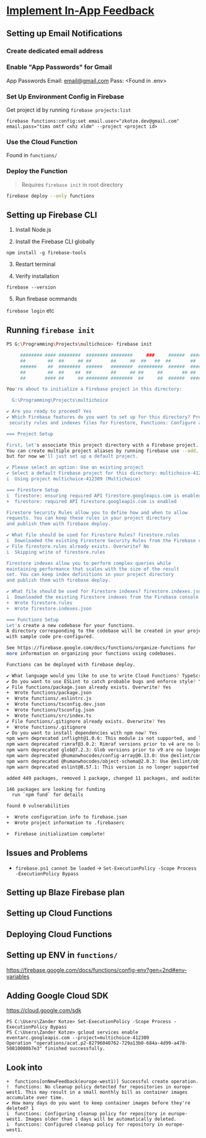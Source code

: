 # [Implement In-App Feedback](https://github.com/ZanderCowboy/multichoice/issues/178)

## Setting up Email Notifications

### Create dedicated email address

### Enable "App Passwords" for Gmail

App Passwords
Email: <email@gmail.com>
Pass: <Found in .env>

### Set Up Environment Config in Firebase

Get project id by running `firebase projects:list`

`firebase functions:config:set email.user="zkotze.dev@gmail.com" email.pass="tims omtf cxhz xldm" --project <project id>`

### Use the Cloud Function

Found in `functions/`

### Deploy the Function

> Requires `firebase init` in root directory 

```sh
firebase deploy --only functions
```

## Setting up Firebase CLI

1. Install Node.js

2. Install the Firebase CLI globally

`npm install -g firebase-tools`

3. Restart terminal

4. Verify installation

`firebase --version`

5. Run firebase ocmmands 

`firebase login` etc

## Running `firebase init`

```sh
PS G:\Programming\Projects\multichoice> firebase init

     ######## #### ########  ######## ########     ###     ######  ########
     ##        ##  ##     ## ##       ##     ##  ##   ##  ##       ##
     ######    ##  ########  ######   ########  #########  ######  ######
     ##        ##  ##    ##  ##       ##     ## ##     ##       ## ##
     ##       #### ##     ## ######## ########  ##     ##  ######  ########

You're about to initialize a Firebase project in this directory:

  G:\Programming\Projects\multichoice

✔ Are you ready to proceed? Yes
✔ Which Firebase features do you want to set up for this directory? Press Space to select features, then Enter to confirm your choices. Firestore: Configure
 security rules and indexes files for Firestore, Functions: Configure a Cloud Functions directory and its files

=== Project Setup

First, let's associate this project directory with a Firebase project.
You can create multiple project aliases by running firebase use --add,
but for now we'll just set up a default project.

✔ Please select an option: Use an existing project
✔ Select a default Firebase project for this directory: multichoice-412309 (Multichoice)
i  Using project multichoice-412309 (Multichoice)

=== Firestore Setup
i  firestore: ensuring required API firestore.googleapis.com is enabled...
+  firestore: required API firestore.googleapis.com is enabled

Firestore Security Rules allow you to define how and when to allow
requests. You can keep these rules in your project directory
and publish them with firebase deploy.

✔ What file should be used for Firestore Rules? firestore.rules
i  Downloaded the existing Firestore Security Rules from the Firebase console
✔ File firestore.rules already exists. Overwrite? No
i  Skipping write of firestore.rules

Firestore indexes allow you to perform complex queries while
maintaining performance that scales with the size of the result
set. You can keep index definitions in your project directory
and publish them with firebase deploy.

✔ What file should be used for Firestore indexes? firestore.indexes.json
i  Downloaded the existing Firestore indexes from the Firebase console
+  Wrote firestore.rules
+  Wrote firestore.indexes.json

=== Functions Setup
Let's create a new codebase for your functions.
A directory corresponding to the codebase will be created in your project
with sample code pre-configured.

See https://firebase.google.com/docs/functions/organize-functions for
more information on organizing your functions using codebases.

Functions can be deployed with firebase deploy.

✔ What language would you like to use to write Cloud Functions? TypeScript
✔ Do you want to use ESLint to catch probable bugs and enforce style? Yes
✔ File functions/package.json already exists. Overwrite? Yes
+  Wrote functions/package.json
+  Wrote functions/.eslintrc.js
+  Wrote functions/tsconfig.dev.json
+  Wrote functions/tsconfig.json
+  Wrote functions/src/index.ts
✔ File functions/.gitignore already exists. Overwrite? Yes
+  Wrote functions/.gitignore
✔ Do you want to install dependencies with npm now? Yes
npm warn deprecated inflight@1.0.6: This module is not supported, and leaks memory. Do not use it. Check out lru-cache if you want a good and tested way to coalesce async requests by a key value, which is much more comprehensive and powerful.
npm warn deprecated rimraf@3.0.2: Rimraf versions prior to v4 are no longer supported
npm warn deprecated glob@7.2.3: Glob versions prior to v9 are no longer supported
npm warn deprecated @humanwhocodes/config-array@0.13.0: Use @eslint/config-array instead
npm warn deprecated @humanwhocodes/object-schema@2.0.3: Use @eslint/object-schema instead
npm warn deprecated eslint@8.57.1: This version is no longer supported. Please see https://eslint.org/version-support for other options.

added 449 packages, removed 1 package, changed 11 packages, and audited 688 packages in 54s

146 packages are looking for funding
  run `npm fund` for details

found 0 vulnerabilities

+  Wrote configuration info to firebase.json
+  Wrote project information to .firebaserc

+  Firebase initialization complete!
```

## Issues and Problems

- `firebase.ps1 cannot be loaded` -> `Set-ExecutionPolicy -Scope Process -ExecutionPolicy Bypass`

## Setting up Blaze Firebase plan

## Setting up Cloud Functions

## Deploying Cloud Functions

## Setting up ENV in `functions/`

<https://firebase.google.com/docs/functions/config-env?gen=2nd#env-variables>

## Adding Google Cloud SDK

<https://cloud.google.com/sdk>

```
PS C:\Users\Zander Kotze> Set-ExecutionPolicy -Scope Process -ExecutionPolicy Bypass
PS C:\Users\Zander Kotze> gcloud services enable eventarc.googleapis.com --project=multichoice-412309
Operation "operations/acat.p2-82796040762-729a13b0-684a-4d99-a478-50810080b7e3" finished successfully.
```

## Look into 

```
+  functions[onNewFeedback(europe-west1)] Successful create operation.
!  functions: No cleanup policy detected for repositories in europe-west1. This may result in a small monthly bill as container images accumulate over time.
✔ How many days do you want to keep container images before they're deleted? 1
i  functions: Configuring cleanup policy for repository in europe-west1. Images older than 1 days will be automatically deleted.
i  functions: Configured cleanup policy for repository in europe-west1.
```
